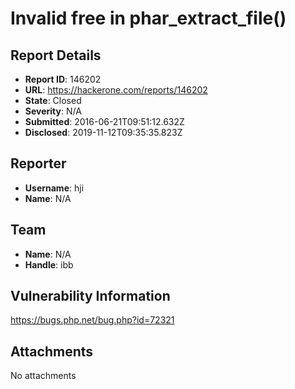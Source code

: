 # Invalid free in phar_extract_file()

## Report Details
- **Report ID**: 146202
- **URL**: https://hackerone.com/reports/146202
- **State**: Closed
- **Severity**: N/A
- **Submitted**: 2016-06-21T09:51:12.632Z
- **Disclosed**: 2019-11-12T09:35:35.823Z

## Reporter
- **Username**: hji
- **Name**: N/A

## Team
- **Name**: N/A
- **Handle**: ibb

## Vulnerability Information
https://bugs.php.net/bug.php?id=72321

## Attachments
No attachments
